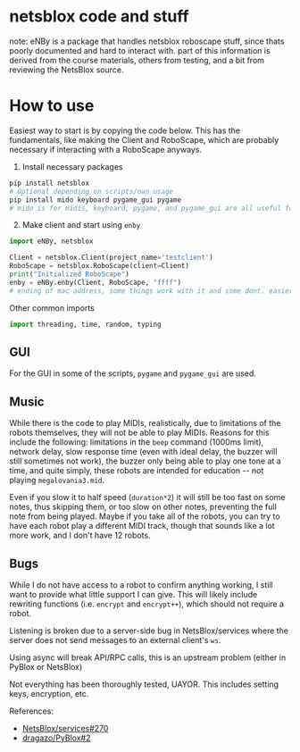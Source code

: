 # netsblox code and stuff

note: eNBy is a package that handles netsblox roboscape stuff, since thats poorly documented and hard to interact with.
part of this information is derived from the course materials, others from testing, and a bit from reviewing the NetsBlox source.

# How to use
Easiest way to start is by copying the code below. This has the fundamentals, like making the Client and RoboScape, which are probably necessary if interacting with a RoboScape anyways.

1. Install necessary packages
```sh
pip install netsblox
# Optional depending on scripts/own usage
pip install mido keyboard pygame_gui pygame
# mido is for midis, keyboard, pygame, and pygame_gui are all useful for making a GUI.
```

2. Make client and start using `enby`
```py
import eNBy, netsblox

Client = netsblox.Client(project_name='testclient')
RoboScape = netsblox.RoboScape(client=Client)
print("Initialized RoboScape")
enby = eNBy.enby(Client, RoboScape, "ffff")
# ending of mac address, some things work with it and some dont. easier to just put full mac there but whatever
```

Other common imports
```py
import threading, time, random, typing
```

## GUI
For the GUI in some of the scripts, `pygame` and `pygame_gui` are used.

## Music
While there is the code to play MIDIs, realistically, due to limitations of the robots themselves, they will not be able to play MIDIs. Reasons for this include the following: limitations in the `beep` command (1000ms limit), network delay, slow response time (even with ideal delay, the buzzer will still sometimes not work), the buzzer only being able to play one tone at a time, and quite simply, these robots are intended for education -- not playing `megalovania3.mid`.

Even if you slow it to half speed (`duration*2`) it will still be too fast on some notes, thus skipping them, or too slow on other notes, preventing the full note from being played. Maybe if you take all of the robots, you can try to have each robot play a different MIDI track, though that sounds like a lot more work, and I don't have 12 robots.

## Bugs
While I do not have access to a robot to confirm anything working, I still want to provide what little support I can give. This will likely include rewriting functions (i.e. `encrypt` and `encrypt++`), which should not require a robot.

Listening is broken due to a server-side bug in NetsBlox/services where the server does not send messages to an external client's `ws`.

Using async will break API/RPC calls, this is an upstream problem (either in PyBlox or NetsBlox)

Not everything has been thoroughly tested, UAYOR. This includes setting keys, encryption, etc.

References:
- [NetsBlox/services#270](https://github.com/NetsBlox/services/issues/270)
- [dragazo/PyBlox#2](https://github.com/dragazo/PyBlox/issues/2)